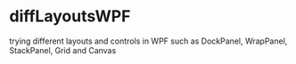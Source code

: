 # diffLayoutsWPF
trying different layouts and controls in WPF such as DockPanel, WrapPanel, StackPanel, Grid and Canvas
